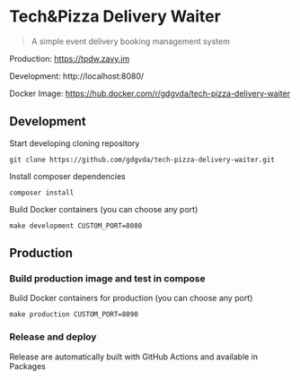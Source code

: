 # Tech&amp;Pizza Delivery Waiter

> A simple event delivery booking management system

Production: https://tpdw.zavy.im

Development: http://localhost:8080/

Docker Image: https://hub.docker.com/r/gdgvda/tech-pizza-delivery-waiter

## Development

Start developing cloning repository

`git clone https://github.com/gdgvda/tech-pizza-delivery-waiter.git`

Install composer dependencies

`composer install`

Build Docker containers (you can choose any port)

`make development CUSTOM_PORT=8080`

## Production

### Build production image and test in compose

Build Docker containers for production (you can choose any port)

`make production CUSTOM_PORT=8090`

### Release and deploy

Release are automatically built with GitHub Actions and available in Packages
